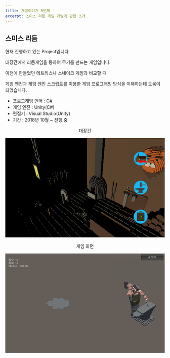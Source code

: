 ```yaml
---
title: 개발이야기 5번째
excerpt: 스미스 리듬 게임 개발에 관한 소개
---
```


## 스미스 리듬

현재 진행하고 있는 Project입니다.

대장간에서 리듬게임을 통하여 무기를 만드는 게임입니다.

이전에 만들었던 테트리스나 스네이크 게임과 비교할 때

게임 엔진과 게임 엔진 스크립트를 이용한 게임 프로그래밍 방식을 이해하는데 도움이 되었습니다.

* 프로그래밍 언어 : C#
* 게임 엔진 : Unity(C#)
* 편집기 : Visual Studio(Unity)
* 기간 : 2018년 10월 ~ 진행 중



<center>대장간</center>

![스미스리듬_대장간](..\img\스미스리듬_대장간.png)



<center>게임 화면</center>

![스미스리듬_게임화면](..\img\스미스리듬_게임화면.png)